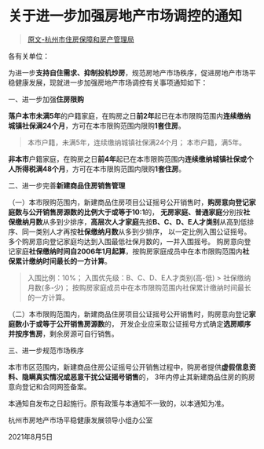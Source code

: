 
关于进一步加强房地产市场调控的通知
======
> [原文-杭州市住房保障和房产管理局](http://fgj.hangzhou.gov.cn/art/2021/8/5/art_1229265366_1734610.html)

各有关单位：

为进一步**支持自住需求、抑制投机炒房**，规范房地产市场秩序，促进房地产市场平稳健康发展，现就进一步加强房地产市场调控有关事项通知如下：

一、进一步加强**住房限购**

**落户本市未满5年**的户籍家庭，在购房之日**前2年**起已在本市限购范围内**连续缴纳城镇社保满24个月**，方可在本市限购范围内限购**1套住房**。

> 本市户籍，未满5年，连续缴纳城镇社保满24个月；
> 本市户籍，满5年。

**非本市**户籍家庭，在购房之日**前4年**起已在本市限购范围内**连续缴纳城镇社保或个人所得税满48个月**，方可在本市限购范围内限购**1套住房**。

二、进一步完善**新建商品住房销售管理**

（一）本市限购范围内，新建商品住房项目公证摇号公开销售时，**购房意向登记家庭数与公开销售房源数的比例大于或等于10:1**的，
**无房家庭、普通家庭**分别按**社保缴纳月数**从多到少排序，**高层次人才家庭**先按**B、C、D、E人才类别**从高到低排序、同一类别人才再按**社保缴纳月数**从多到少排序，
以一定比例入围公证摇号。多个购房意向登记家庭均达到入围最低社保月数的，一并入围摇号。
购房意向登记家庭**社保缴纳时间自2006年1月起算**，按购房家庭成员中在本市限购范围内**社保累计缴纳时间最长的一方计算**。

> 入围比例：10%；
> 入围优先级：B、C、D、E人才类别(高-低) > 社保缴纳月数(多-少)；
> 按购房家庭成员中在本市限购范围内社保累计缴纳时间最长的一方计算。

（二）本市限购范围内，新建商品住房项目公证摇号公开销售时，购房意向登记**家庭数小于或等于公开销售房源数**的，
开发企业应采取公证摇号方式确定**选房顺序并按序售房**，剩余房源可自行销售。

三、进一步规范市场秩序

本市市区范围内，新建商品住房公证摇号公开销售过程中，购房者提供**虚假信息资料、隐瞒真实情况或恶意干扰公证摇号销售**的，
3年内停止其新建商品住房的购房意向登记和合同网签备案。

本通知自发布之日起施行。原有政策与本通知不一致的，以本通知为准。


杭州市房地产市场平稳健康发展领导小组办公室

2021年8月5日
